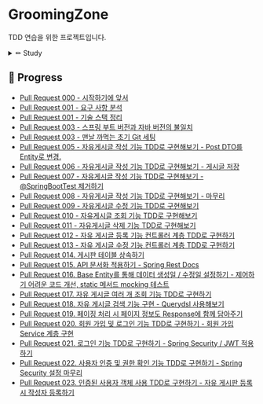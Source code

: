 # GroomingZone
TDD 연습을 위한 프로젝트입니다.
<details>
<summary> ✏ Study </summary>
<div markdown="1">

- [public 함수와 private 함수의 배치 위치](https://random-topic.tistory.com/159)
- [HTTP PUT 메서드로 자원을 수정할 때의 응답 : 200 vs 201 vs 202](https://random-topic.tistory.com/169)
- [Querydsl 사용해보기 - 검색 기능 만들기](https://random-topic.tistory.com/179)
- [PasswordEncoder의 작동 원리와 테스트하기 어려운 이유](https://random-topic.tistory.com/182)
- [Spring Security를 사용할 때 csrf.disable()을 사용해도 되는 이유 - 토큰 사용 / 그래서 토큰은 어떻게 저장할건가?](https://random-topic.tistory.com/185)
- [Spring Security의 인증 처리 흐름](https://random-topic.tistory.com/187)
- [테스트를 실행은 하고 싶은데 빌드에서는 제외하고 싶을 때](https://random-topic.tistory.com/190)
- [@BeforeEach vs @BeforeAll - 한 테스트 클래스에 여러 개의 테스트가 있으면 반드시 동시에 돌려봐야 하는 이유 / @TestInstace](https://random-topic.tistory.com/192)
- [Querydsl 적용한 Repository에 @DataJpaTest 적용하기](https://random-topic.tistory.com/193)

</div>
</details>

## 🏁 Progress

- [Pull Request 000 - 시작하기에 앞서](https://random-topic.tistory.com/114)
- [Pull Request 001 - 요구 사항 분석](https://random-topic.tistory.com/120)
- [Pull Request 001 - 기술 스택 정리](https://random-topic.tistory.com/123)
- [Pull Request 003 - 스프링 부트 버전과 자바 버전의 불일치](https://random-topic.tistory.com/138)
- [Pull Request 003 - 맨날 까먹는 초기 Git 세팅](https://random-topic.tistory.com/139)
- [Pull Request 005 - 자유게시글 작성 기능 TDD로 구현해보기 - Post DTO를 Entity로 변경.](https://random-topic.tistory.com/140)
- [Pull Request 006 - 자유게시글 작성 기능 TDD로 구현해보기 - 게시글 저장](https://random-topic.tistory.com/142)
- [Pull Request 007 - 자유게시글 작성 기능 TDD로 구현해보기 - @SpringBootTest 제거하기](https://random-topic.tistory.com/143)
- [Pull Request 008 - 자유게시글 작성 기능 TDD로 구현해보기 - 마무리](https://random-topic.tistory.com/146)
- [Pull Request 009 - 자유게시글 수정 기능 TDD로 구현해보기](https://random-topic.tistory.com/147)
- [Pull Request 010 - 자유게시글 조회 기능 TDD로 구현해보기](https://random-topic.tistory.com/148)
- [Pull Request 011 - 자유게시글 삭제 기능 TDD로 구현해보기](https://random-topic.tistory.com/151)
- [Pull Request 012 - 자유 게시글 등록 기능 컨트롤러 계층 TDD로 구현하기](https://random-topic.tistory.com/161)
- [Pull Request 013 - 자유 게시글 수정 기능 컨트롤러 계층 TDD로 구현하기](https://random-topic.tistory.com/170)
- [Pull Request 014. 게시판 테이블 상속하기](https://random-topic.tistory.com/171)
- [Pull Request 015. API 문서화 적용하기 - Spring Rest Docs](https://random-topic.tistory.com/172)
- [Pull Request 016. Base Entity를 통해 데이터 생성일 / 수정일 설정하기 - 제어하기 어려운 코드 개선, static 메서드 mocking 테스트](https://random-topic.tistory.com/173)
- [Pull Request 017. 자유 게시글 여러 개 조회 기능 TDD로 구현하기](https://random-topic.tistory.com/175)
- [Pull Request 018. 자유 게시글 검색 기능 구현 - Querydsl 사용해보기](https://random-topic.tistory.com/180)
- [Pull Request 019. 페이징 처리 시 페이지 정보도 Response에 함께 담아주기](https://random-topic.tistory.com/181)
- [Pull Request 020. 회원 가입 및 로그인 기능 TDD로 구현하기 - 회원 가입 Service 계층 구현](https://random-topic.tistory.com/183)
- [Pull Request 021. 로그인 기능 TDD로 구현하기 - Spring Security / JWT 적용하기](https://random-topic.tistory.com/188)
- [Pull Request 022. 사용자 인증 및 권한 확인 기능 TDD로 구현하기 - Spring Security 설정 마무리](https://random-topic.tistory.com/191)
- [Pull Request 023. 인증된 사용자 객체 사용 TDD로 구현하기 - 자유 게시판 등록 시 작성자 등록하기](https://random-topic.tistory.com/194)
